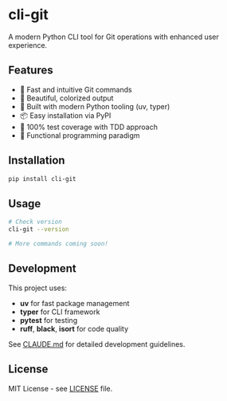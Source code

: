 # cli-git

A modern Python CLI tool for Git operations with enhanced user experience.

## Features

- 🚀 Fast and intuitive Git commands
- 🎨 Beautiful, colorized output
- 🔧 Built with modern Python tooling (uv, typer)
- 📦 Easy installation via PyPI
- 🧪 100% test coverage with TDD approach
- 🎯 Functional programming paradigm

## Installation

```bash
pip install cli-git
```

## Usage

```bash
# Check version
cli-git --version

# More commands coming soon!
```

## Development

This project uses:
- **uv** for fast package management
- **typer** for CLI framework
- **pytest** for testing
- **ruff**, **black**, **isort** for code quality

See [CLAUDE.md](CLAUDE.md) for detailed development guidelines.

## License

MIT License - see [LICENSE](LICENSE) file.
